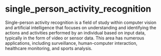 # single_person_activity_recognition
Single-person activity recognition is a field of study within computer vision and artificial intelligence that focuses on understanding and identifying the actions and activities performed by an individual based on input data, typically in the form of video or sensor data. This area has numerous applications, including surveillance, human-computer interaction, healthcare monitoring, and sports analysis. 
